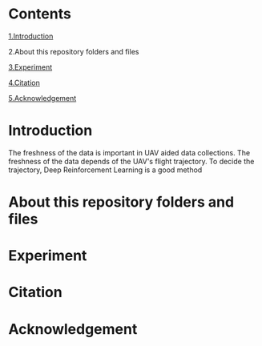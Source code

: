 # Contents
  [1.Introduction](#Introduction)

  2.About this repository folders and files
  
  [3.Experiment](#Experiment)
  
  [4.Citation](#Citation)
  
  [5.Acknowledgement](#Acknowledgement)
# Introduction
The freshness of the data is important in UAV aided data collections.
The freshness of the data depends of the UAV's flight trajectory.
To decide the trajectory, Deep Reinforcement Learning is a good method 
# About this repository folders and files
# Experiment
# Citation
# Acknowledgement

